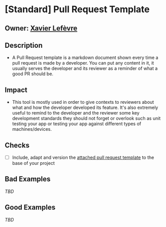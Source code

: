# [Standard] Pull Request Template

## Owner: [Xavier Lefèvre](https://github.com/xavierlefevre)

## Description
- A Pull Request template is a markdown document shown every time a pull request is made by a developer. You can put any content in it, it usually serves the developer and its reviewer as a reminder of what a good PR should be.

## Impact
- This tool is mostly used in order to give contexts to reviewers about what and how the developer developed its feature. It's also extremely useful to remind to the developer and the reviewer some key development standards they should not forget or overlook such as unit testing your app or testing your app against different types of machines/devices.

## Checks
- [ ] Include, adapt and version the [attached pull request template](/code-quality/pull_request_template.md) to the base of your project

## Bad Examples
*TBD*

## Good Examples
*TBD*
